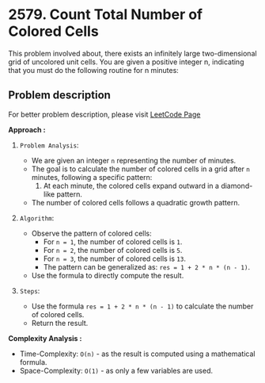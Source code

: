 # 2579. Count Total Number of Colored Cells

This problem involved about, there exists an infinitely large two-dimensional grid of uncolored unit cells. You are given a positive integer n, indicating that you must do the following routine for n minutes:

## Problem description

For better problem description, please visit [LeetCode Page](https://leetcode.com/problems/count-total-number-of-colored-cells/description)

**Approach :**<br/>

1. `Problem Analysis`:

    - We are given an integer `n` representing the number of minutes.
    - The goal is to calculate the number of colored cells in a grid after `n` minutes, following a specific pattern:
        1. At each minute, the colored cells expand outward in a diamond-like pattern.
    - The number of colored cells follows a quadratic growth pattern.

2. `Algorithm`:

    - Observe the pattern of colored cells:
        - For `n = 1`, the number of colored cells is `1`.
        - For `n = 2`, the number of colored cells is `5`.
        - For `n = 3`, the number of colored cells is `13`.
        - The pattern can be generalized as: `res = 1 + 2 * n * (n - 1)`.
    - Use the formula to directly compute the result.

3. `Steps`:
    - Use the formula `res = 1 + 2 * n * (n - 1)` to calculate the number of colored cells.
    - Return the result.

**Complexity Analysis :**<br/>

-   Time-Complexity: `O(n)` - as the result is computed using a mathematical formula.
-   Space-Complexity: `O(1)` - as only a few variables are used.
